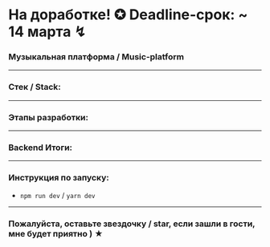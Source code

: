 

# На доработке! ✪ Deadline-срок: ~ 14 марта ↯

### Музыкальная платформа / Music-platform

---

### Стек / Stack: 


---

### Этапы разработки: 

---

### Backend Итоги: 

---

### Инструкция по запуску:

* `npm run dev` / `yarn dev`

---

### Пожалуйста, оставьте звездочку / star, если зашли в гости, мне будет приятно ) ★
